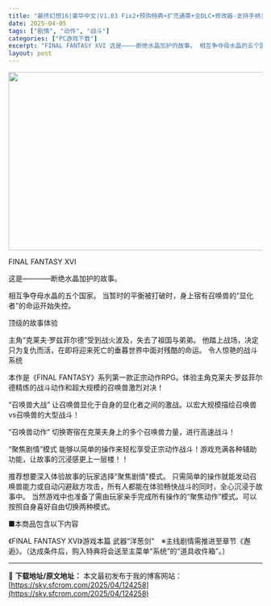 ```yaml
---
title: "最终幻想16|豪华中文|V1.03 Fix2+预购特典+扩充通票+全DLC+修改器-支持手柄|解压即撸|"
date: 2025-04-05
tags: ["剧情", "动作", "战斗"]
categories: ["PC游戏下载"]
excerpt: "FINAL FANTASY XVI 这是――――断绝水晶加护的故事。 相互争夺母水晶的五个国家。 当暂时的平衡被打破时，身上宿有召唤兽的“显化者”的命运开始失控。 顶级的故事体验 主角“克莱夫·罗兹菲尔德”受到战火波及，失去了祖国与弟弟。 他踏上战场，决定只为复仇而活，在即将迎来死亡的垂暮世界中面对&hellip;"
layout: post
---
```


<img class="aligncenter size-full wp-image-124242" src="https://sky.sfcrom.com/wp-content/uploads/2025/04/2025040508304118.webp" alt="" width="616" height="353" />

FINAL FANTASY XVI

这是――――断绝水晶加护的故事。

相互争夺母水晶的五个国家。
当暂时的平衡被打破时，身上宿有召唤兽的“显化者”的命运开始失控。

顶级的故事体验

主角“克莱夫·罗兹菲尔德”受到战火波及，失去了祖国与弟弟。
他踏上战场，决定只为复仇而活，在即将迎来死亡的垂暮世界中面对残酷的命运。
令人惊艳的战斗系统

本作是《FINAL FANTASY》系列第一款正宗动作RPG。体验主角克莱夫·罗兹菲尔德精炼的战斗动作和超大规模的召唤兽激烈对决！

“召唤兽大战”
让召唤兽显化于自身的显化者之间的激战。以宏大规模描绘召唤兽vs召唤兽的大型战斗！

“召唤兽动作”
切换寄宿在克莱夫身上的多个召唤兽力量，进行高速战斗！

“聚焦剧情”模式
能够以简单的操作来轻松享受正宗动作战斗！游戏充满各种辅助功能，让故事的沉浸感更上一层楼！！

推荐想要深入体验故事的玩家选择“聚焦剧情”模式。
只需简单的操作就能发动召唤兽能力或自动闪避敌方攻击，所有人都能在体验畅快战斗的同时，全心沉浸于故事中。
当然游戏中也准备了需由玩家亲手完成所有操作的“聚焦动作”模式。可以按照自身喜好自由切换两种模式。

■本商品包含以下内容

《FINAL FANTASY XVI》游戏本篇
武器“洋葱剑”　※主线剧情需推进至章节《邂逅》。（达成条件后，购入特典将会送至主菜单“系统”的“道具收件箱”。）

---
📖 **下载地址/原文地址：** 本文最初发布于我的博客网站：[https://sky.sfcrom.com/2025/04/124258](https://sky.sfcrom.com/2025/04/124258)
